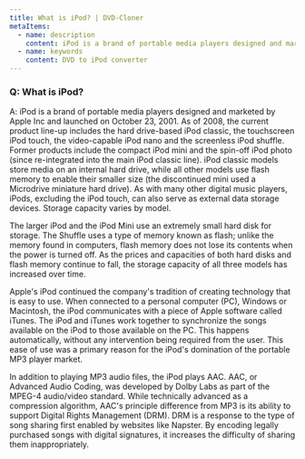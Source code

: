 ```yaml
---
title: What is iPod? | DVD-Cloner
metaItems:
  - name: description
    content: iPod is a brand of portable media players designed and marketed by Apple Inc and launched on October 23, 2001. As of 2008, the current product line-up includes the hard drive-based iPod classic, the touchscreen iPod touch, the video-capable iPod nano and the screenless iPod shuffle. Former products include the compact iPod mini and the spin-off iPod photo (since re-integrated into the main iPod classic line).
  - name: keywords
    content: DVD to iPod converter
---
```


### Q: What is iPod?

A: iPod is a brand of portable media players designed and marketed by Apple Inc and launched on October 23, 2001. As of 2008, the current product line-up includes the hard drive-based iPod classic, the touchscreen iPod touch, the video-capable iPod nano and the screenless iPod shuffle. Former products include the compact iPod mini and the spin-off iPod photo (since re-integrated into the main iPod classic line). iPod classic models store media on an internal hard drive, while all other models use flash memory to enable their smaller size (the discontinued mini used a Microdrive miniature hard drive). As with many other digital music players, iPods, excluding the iPod touch, can also serve as external data storage devices. Storage capacity varies by model.

The larger iPod and the iPod Mini use an extremely small hard disk for storage. The Shuffle uses a type of memory known as flash; unlike the memory found in computers, flash memory does not lose its contents when the power is turned off. As the prices and capacities of both hard disks and flash memory continue to fall, the storage capacity of all three models has increased over time.

Apple's iPod continued the company's tradition of creating technology that is easy to use. When connected to a personal computer (PC), Windows or Macintosh, the iPod communicates with a piece of Apple software called iTunes. The iPod and iTunes work together to synchronize the songs available on the iPod to those available on the PC. This happens automatically, without any intervention being required from the user. This ease of use was a primary reason for the iPod's domination of the portable MP3 player market.

In addition to playing MP3 audio files, the iPod plays AAC. AAC, or Advanced Audio Coding, was developed by Dolby Labs as part of the MPEG-4 audio/video standard. While technically advanced as a compression algorithm, AAC's principle difference from MP3 is its ability to support Digital Rights Management (DRM). DRM is a response to the type of song sharing first enabled by websites like Napster. By encoding legally purchased songs with digital signatures, it increases the difficulty of sharing them inappropriately.
